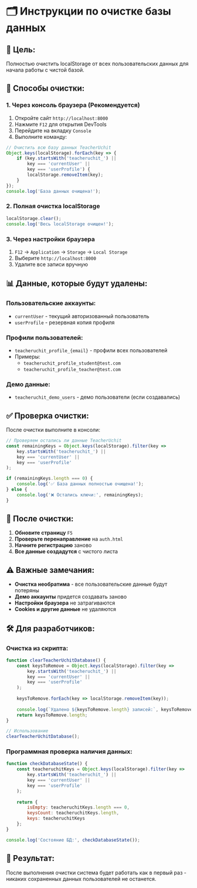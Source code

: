 # 🗂️ Инструкции по очистке базы данных

## 🎯 **Цель:** 
Полностью очистить localStorage от всех пользовательских данных для начала работы с чистой базой.

## 🧹 **Способы очистки:**

### **1. Через консоль браузера (Рекомендуется)**
1. Откройте сайт `http://localhost:8000`
2. Нажмите `F12` для открытия DevTools
3. Перейдите на вкладку `Console`
4. Выполните команду:
```javascript
// Очистить всю базу данных TeacherUchit
Object.keys(localStorage).forEach(key => {
    if (key.startsWith('teacheruchit_') || 
        key === 'currentUser' || 
        key === 'userProfile') {
        localStorage.removeItem(key);
    }
});
console.log('База данных очищена!');
```

### **2. Полная очистка localStorage**
```javascript
localStorage.clear();
console.log('Весь localStorage очищен!');
```

### **3. Через настройки браузера**
1. `F12` → `Application` → `Storage` → `Local Storage`
2. Выберите `http://localhost:8000`
3. Удалите все записи вручную

## 📊 **Данные, которые будут удалены:**

### **Пользовательские аккаунты:**
- `currentUser` - текущий авторизованный пользователь
- `userProfile` - резервная копия профиля

### **Профили пользователей:**
- `teacheruchit_profile_{email}` - профили всех пользователей
- Примеры: 
  - `teacheruchit_profile_student@test.com`
  - `teacheruchit_profile_teacher@test.com`

### **Демо данные:**
- `teacheruchit_demo_users` - демо пользователи (если создавались)

## ✅ **Проверка очистки:**

После очистки выполните в консоли:
```javascript
// Проверяем остались ли данные TeacherUchit
const remainingKeys = Object.keys(localStorage).filter(key => 
    key.startsWith('teacheruchit_') || 
    key === 'currentUser' || 
    key === 'userProfile'
);

if (remainingKeys.length === 0) {
    console.log('✅ База данных полностью очищена!');
} else {
    console.log('❌ Остались ключи:', remainingKeys);
}
```

## 🔄 **После очистки:**

1. **Обновите страницу** `F5`
2. **Проверьте перенаправление** на `auth.html`
3. **Начните регистрацию** заново
4. **Все данные создадутся** с чистого листа

## ⚠️ **Важные замечания:**

- **Очистка необратима** - все пользовательские данные будут потеряны
- **Демо аккаунты** придется создавать заново
- **Настройки браузера** не затрагиваются
- **Cookies и другие данные** не удаляются

## 🛠️ **Для разработчиков:**

### **Очистка из скрипта:**
```javascript
function clearTeacherUchitDatabase() {
    const keysToRemove = Object.keys(localStorage).filter(key => 
        key.startsWith('teacheruchit_') || 
        key === 'currentUser' || 
        key === 'userProfile'
    );
    
    keysToRemove.forEach(key => localStorage.removeItem(key));
    
    console.log(`Удалено ${keysToRemove.length} записей:`, keysToRemove);
    return keysToRemove.length;
}

// Использование
clearTeacherUchitDatabase();
```

### **Программная проверка наличия данных:**
```javascript
function checkDatabaseState() {
    const teacheruchitKeys = Object.keys(localStorage).filter(key => 
        key.startsWith('teacheruchit_') || 
        key === 'currentUser' || 
        key === 'userProfile'
    );
    
    return {
        isEmpty: teacheruchitKeys.length === 0,
        keysCount: teacheruchitKeys.length,
        keys: teacheruchitKeys
    };
}

console.log('Состояние БД:', checkDatabaseState());
```

## 🎉 **Результат:**
После выполнения очистки система будет работать как в первый раз - никаких сохраненных данных пользователей не останется.